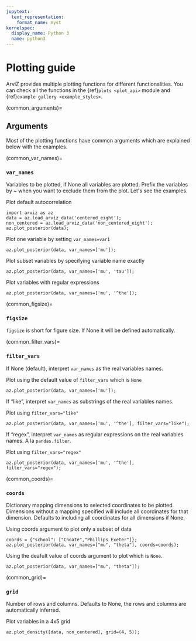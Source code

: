 ```yaml
---
jupytext:
  text_representation:
    format_name: myst
kernelspec:
  display_name: Python 3
  name: python3
---
```


# Plotting guide

ArviZ provides multiple plotting functions for different functionalities. You can check all the functions in the {ref}`plots <plot_api>` module and {ref}`example gallery <example_styles>`.

(common_arguments)=
## Arguments
Most of the plotting functions have common arguments which are explained below with the examples.

(common_var_names)=
### `var_names`

Variables to be plotted, if None all variables are plotted. Prefix the variables by ~ when you want to exclude them from the plot. Let's see the examples.

Plot default autocorrelation

```{code-cell}
import arviz as az
data = az.load_arviz_data('centered_eight');
non_centered = az.load_arviz_data('non_centered_eight');
az.plot_posterior(data);
```

Plot one variable by setting `var_names=var1`

```{code-cell}
az.plot_posterior(data, var_names=['mu']);
```

Plot subset variables by specifying variable name exactly

```{code-cell}
az.plot_posterior(data, var_names=['mu', 'tau']);
```

Plot variables with regular expressions
```{code-cell}
az.plot_posterior(data, var_names=['mu', '^the']);
```

(common_figsize)=
### `figsize`

`figsize` is short for figure size. If None it will be defined automatically.

(common_filter_vars)=
### `filter_vars`
If None (default), interpret `var_names` as the real variables names.

Plot using the default value of `filter_vars` which is `None`

```{code-cell}
az.plot_posterior(data, var_names=['mu']);
```

If “like”, interpret `var_names` as substrings of the real variables names.

Plot using `filter_vars="like"`

```{code-cell}
az.plot_posterior(data, var_names=['mu', '^the'], filter_vars="like");
```

If “regex”, interpret `var_names` as regular expressions on the real variables names. A la `pandas.filter`.

Plot using `filter_vars="regex"`

```{code-cell}
az.plot_posterior(data, var_names=['mu', '^the'], filter_vars="regex");
```

(common_coords)=
### `coords`
Dictionary mapping dimensions to selected coordinates to be plotted. Dimensions without a mapping specified will include all coordinates for that dimension. Defaults to including all coordinates for all dimensions if None.

Using coords argument to plot only a subset of data

```{code-cell}
coords = {"school": ["Choate","Phillips Exeter"]};
az.plot_posterior(data, var_names=["mu", "theta"], coords=coords);
```

Using the deafult value of coords argument to plot which is `None`.

```{code-cell}
az.plot_posterior(data, var_names=["mu", "theta"]);
```


(common_grid)=
### `grid`
Number of rows and columns. Defaults to None, the rows and columns are automatically inferred.

Plot variables in a 4x5 grid

```{code-cell}
az.plot_density([data, non_centered], grid=(4, 5));
```